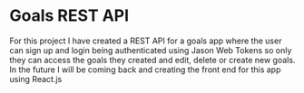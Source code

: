 # Goals REST API
For this project I have created a REST API for a goals app where the user can sign up and login being authenticated using Jason Web Tokens so only they can access the goals they created and edit, delete or create new goals. In the future I will be coming back and creating the front end for this app using React.js
